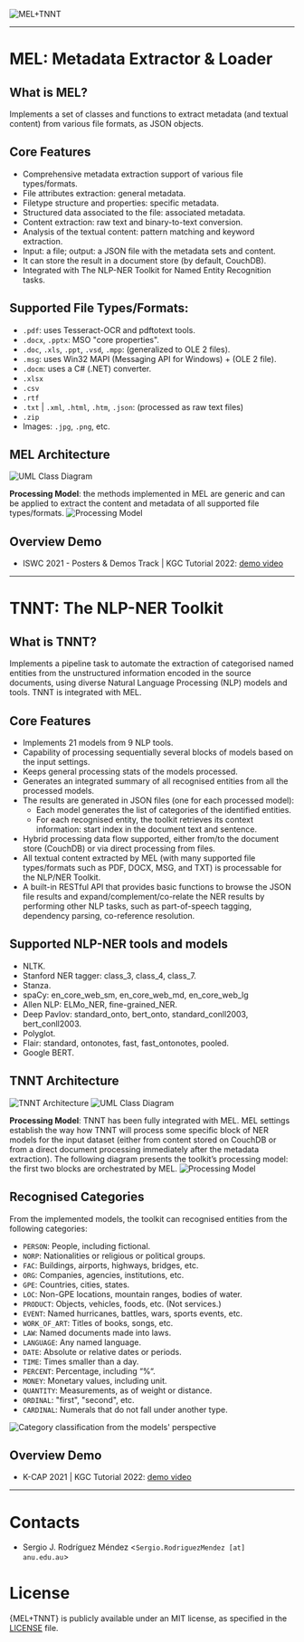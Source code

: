 ![MEL+TNNT](https://github.com/KGCP/MEL-TNNT/blob/master/docs/MEL+TNNT.png)


---
# MEL: Metadata Extractor & Loader

## What is MEL?
Implements a set of classes and functions to extract metadata (and textual content) from various file formats, as JSON objects.

## Core Features
- Comprehensive metadata extraction support of various file types/formats.
- File attributes extraction: general metadata.
- Filetype structure and properties: specific metadata.
- Structured data associated to the file: associated metadata.
- Content extraction: raw text and binary-to-text conversion.
- Analysis of the textual content: pattern matching and keyword extraction.
- Input: a file; output: a JSON file with the metadata sets and content.
- It can store the result in a document store (by default, CouchDB).
- Integrated with The NLP-NER Toolkit for Named Entity Recognition tasks.

## Supported File Types/Formats:
- `.pdf`: uses Tesseract-OCR and pdftotext tools.
- `.docx`, `.pptx`: MSO "core properties".
- `.doc`, `.xls`, `.ppt`, `.vsd`, `.mpp`: (generalized to OLE 2 files).
- `.msg`: uses Win32 MAPI (Messaging API for Windows) + (OLE 2 file).
- `.docm`: uses a C# (.NET) converter.
- `.xlsx`
- `.csv`
- `.rtf`
- `.txt` | `.xml`, `.html`, `.htm`, `.json`: (processed as raw text files)
- `.zip`
- Images: `.jpg`, `.png`, etc.

## MEL Architecture
![UML Class Diagram](https://github.com/KGCP/MEL-TNNT/blob/master/docs/MEL/MEL-UML.png)

**Processing Model**: the methods implemented in MEL are generic and can be applied to extract the content and metadata of all supported file types/formats.
![Processing Model](https://github.com/KGCP/MEL-TNNT/blob/master/docs/MEL/MEL-ProcessingModel.png)

## Overview Demo
- ISWC 2021 - Posters & Demos Track | KGC Tutorial 2022: [demo video](https://www.youtube.com/watch?v=hWMZ1O-PSjE)


---
# TNNT: The NLP-NER Toolkit

## What is TNNT?
Implements a pipeline task to automate the extraction of categorised named entities from the unstructured information encoded in the source documents, using diverse Natural Language Processing (NLP) models and tools.  TNNT is integrated with MEL.

## Core Features
- Implements 21 models from 9 NLP tools.
- Capability of processing sequentially several blocks of models based on the input settings.
- Keeps general processing stats of the models processed.
- Generates an integrated summary of all recognised entities from all the processed models.
- The results are generated in JSON files (one for each processed model):
  - Each model generates the list of categories of the identified entities.
  - For each recognised entity, the toolkit retrieves its context information: start index in the document text and sentence.
- Hybrid processing data flow supported, either from/to the document store (CouchDB) or via direct processing from files.
- All textual content extracted by MEL (with many supported file types/formats such as PDF, DOCX, MSG, and TXT) is processable for the NLP/NER Toolkit.
- A built-in RESTful API that provides basic functions to browse the JSON file results and expand/complement/co-relate the NER results by performing other NLP tasks, such as part-of-speech tagging, dependency parsing, co-reference resolution.

## Supported NLP-NER tools and models
- NLTK.
- Stanford NER tagger: class_3, class_4, class_7.
- Stanza.
- spaCy: en_core_web_sm, en_core_web_md, en_core_web_lg
- Allen NLP: ELMo_NER, fine-grained_NER.
- Deep Pavlov: standard_onto, bert_onto, standard_conll2003, bert_conll2003.
- Polyglot.
- Flair: standard, ontonotes, fast, fast_ontonotes, pooled.
- Google BERT.

## TNNT Architecture
![TNNT Architecture](https://github.com/KGCP/MEL-TNNT/blob/master/docs/TNNT/TNNT-Architecture.png)
![UML Class Diagram](https://github.com/KGCP/MEL-TNNT/blob/master/docs/TNNT/TNNT-UML.png)

**Processing Model**: TNNT has been fully integrated with MEL.  MEL settings establish the way how TNNT will process some specific block of NER models for the input dataset (either from content stored on CouchDB or from a direct document processing immediately after the metadata extraction).  The following diagram presents the toolkit’s processing model: the first two blocks are orchestrated by MEL.
![Processing Model](https://github.com/KGCP/MEL-TNNT/blob/master/docs/TNNT/TNNT-ProcessingModel.png)

## Recognised Categories
From the implemented models, the toolkit can recognised entities from the following categories:
- `PERSON`: People, including fictional.
- `NORP`: Nationalities or religious or political groups.
- `FAC`: Buildings, airports, highways, bridges, etc.
- `ORG`: Companies, agencies, institutions, etc.
- `GPE`: Countries, cities, states.
- `LOC`: Non-GPE locations, mountain ranges, bodies of water.
- `PRODUCT`: Objects, vehicles, foods, etc. (Not services.)
- `EVENT`: Named hurricanes, battles, wars, sports events, etc.
- `WORK_OF_ART`: Titles of books, songs, etc.
- `LAW`: Named documents made into laws.
- `LANGUAGE`: Any named language.
- `DATE`: Absolute or relative dates or periods.
- `TIME`: Times smaller than a day.
- `PERCENT`: Percentage, including “%“.
- `MONEY`: Monetary values, including unit.
- `QUANTITY`: Measurements, as of weight or distance.
- `ORDINAL`: "first", "second", etc.
- `CARDINAL`: Numerals that do not fall under another type.

![Category classification from the models' perspective](https://github.com/KGCP/MEL-TNNT/blob/master/docs/TNNT/TNNT-CategoryClassification-ModelsPerspective.png)

## Overview Demo
- K-CAP 2021 | KGC Tutorial 2022: [demo video](https://www.youtube.com/watch?v=D4DEULn8EtU)


---
# Contacts
- Sergio J. Rodríguez Méndez <`Sergio.RodriguezMendez [at] anu.edu.au`>

# License
{MEL+TNNT} is publicly available under an MIT license, as specified in the [LICENSE](https://github.com/KGCP/MEL-TNNT/blob/master/LICENSE) file.
